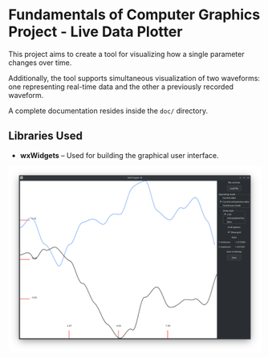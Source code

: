 # Fundamentals of Computer Graphics Project - Live Data Plotter

This project aims to create a tool for visualizing how a single parameter changes over time.  

Additionally, the tool supports simultaneous visualization of two waveforms: one representing real-time data and the other a previously recorded waveform.

A complete documentation resides inside the `doc/` directory.

## Libraries Used
- **wxWidgets** – Used for building the graphical user interface.

![GFK](images/GFK.png)